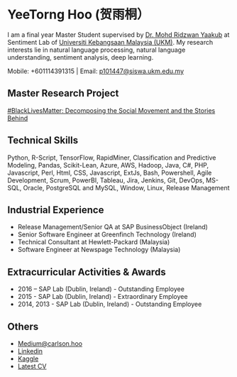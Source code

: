 # YeeTorng Hoo (贺雨桐）

I am a final year Master Student supervised by [Dr. Mohd Ridzwan Yaakub](http://www.ftsm.ukm.my/cait/Researchers_Ridzwan.html) at Sentiment Lab of [Universiti Kebangsaan Malaysia (UKM)](https://www.ukm.my/portal/). My research interests lie in natural language processing, natural language understanding, sentiment analysis, deep learning. 

Mobile: +601114391315 | Email: p101447@siswa.ukm.edu.my

## Master Research Project
[#BlackLivesMatter: Decomposing the Social Movement and the Stories Behind](https://yeetornghoo.github.io/SocialMovementSentiment/)

## Technical Skills 
Python, R-Script, TensorFlow, RapidMiner, Classification and Predictive Modeling, Pandas, Scikit-Lean, Azure, AWS, Hadoop, Java, C#, PHP, Javascript, Perl, Html, CSS, Javascript, ExtJs, Bash, Powershell, Agile Development, Scrum, PowerBI, Tableau, Jira, Jenkins, Git, DevOps, MS-SQL, Oracle, PostgreSQL and MySQL, Window, Linux, Release Management

## Industrial Experience
- Release Management/Senior QA at SAP BusinessObject (Ireland)
- Senior Software Engineer at Greenfinch Technology (Ireland)
- Technical Consultant at Hewlett-Packard (Malaysia)
- Software Engineer at Newspage Technology (Malaysia)

## Extracurricular Activities & Awards 
- 2016 – SAP Lab (Dublin, Ireland) - Outstanding Employee
- 2015 - SAP Lab (Dublin, Ireland) - Extraordinary Employee
- 2014, 2013 - SAP Lab (Dublin, Ireland) - Outstanding Employee

## Others
- [Medium@carlson.hoo](https://medium.com/@carlson.hoo)
- [Linkedin](https://www.linkedin.com/in/carlsonhoo)
- [Kaggle](https://www.kaggle.com/carlsonhoo)
- [Latest CV](https://github.com/yeetornghoo/yeetornghoo.github.io/raw/main/docs/YEETORNG-HOO-CV.1.1.pdf)
